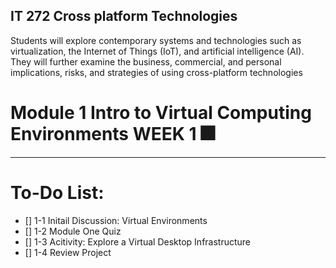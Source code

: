 ## IT 272 Cross platform Technologies

Students will explore contemporary systems and technologies such as virtualization, the Internet of Things (IoT),
and artificial intelligence (AI). They will further examine the business, commercial, and personal implications, risks,
and strategies of using cross-platform technologies

# Module 1 Intro to Virtual Computing Environments WEEK 1 :fireworks:
-------------

# To-Do List:
- [] 1-1 Initail Discussion: Virtual Environments
- [] 1-2 Module One Quiz
- [] 1-3 Acitivity: Explore a Virtual Desktop Infrastructure 
- [] 1-4 Review Project

